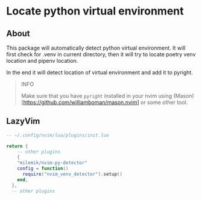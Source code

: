# Locate python virtual environment


## About

This package will automatically detect python virtual environment.
It will first check for .venv in current directory, then it will try to locate poetry venv location and pipenv location.

In the end it will detect location of virtual environment and add it to pyright.

> INFO
>
> Make sure that you have ```pyright``` installed in your nvim using (Mason)[https://github.com/williamboman/mason.nvim] or some other tool. 
>


## LazyVim

```lua
-- ~/.config/nvim/lua/plugins/init.lua

return {
    -- other plugins
    {
    "milemik/nvim-py-detector"
    config = function()
      require("nvim_venv_detector").setup()
    end,
  },
  -- other plugins
```
